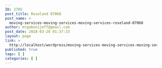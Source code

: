 ```yaml
---
ID: 2785
post_title: Roseland 07068
post_name: >
  moving-services-moving-services-moving-services-roseland-07068
author: mrgabonijeff@gmail.com
post_date: 2018-03-28 01:37:33
layout: page
link: >
  http://localhost/wordpress/moving-services-moving-services-moving-services-roseland-07068/
published: true
tags: [ ]
categories: [ ]
---
```

